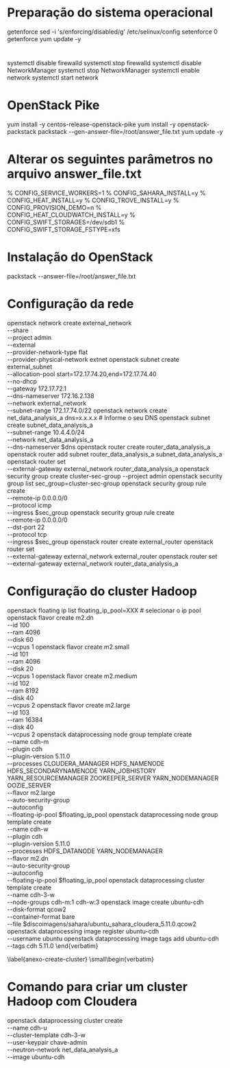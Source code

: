 # Preparação do sistema operacional
getenforce
sed -i 's/enforcing/disabled/g' /etc/selinux/config
setenforce 0
getenforce
yum update -y
#
systemctl disable firewalld
systemctl stop firewalld
systemctl disable NetworkManager
systemctl stop NetworkManager
systemctl enable network
systemctl start network
# OpenStack Pike
yum install -y centos-release-openstack-pike
yum install -y openstack-packstack
packstack --gen-answer-file=/root/answer_file.txt
yum update -y
# Alterar os seguintes parâmetros no arquivo answer_file.txt
% CONFIG_SERVICE_WORKERS=1
% CONFIG_SAHARA_INSTALL=y
% CONFIG_HEAT_INSTALL=y
% CONFIG_TROVE_INSTALL=y
% CONFIG_PROVISION_DEMO=n
% CONFIG_HEAT_CLOUDWATCH_INSTALL=y
% CONFIG_SWIFT_STORAGES=/dev/sdb1
% CONFIG_SWIFT_STORAGE_FSTYPE=xfs
# Instalação do OpenStack
packstack --answer-file=/root/answer_file.txt
# Configuração da rede
openstack network create external_network \
  --share \
  --project admin \
  --external \
  --provider-network-type flat \
  --provider-physical-network extnet
openstack subnet create external_subnet \
  --allocation-pool start=172.17.74.20,end=172.17.74.40 \
  --no-dhcp \
  --gateway 172.17.72.1 \
  --dns-nameserver 172.16.2.138 \
  --network external_network \
  --subnet-range 172.17.74.0/22
openstack network create net_data_analysis_a
dns=x.x.x.x # Informe o seu DNS
openstack subnet create subnet_data_analysis_a \
  --subnet-range 10.4.4.0/24 \
  --network net_data_analysis_a \
  --dns-nameserver $dns
openstack router create router_data_analysis_a
openstack router add subnet router_data_analysis_a subnet_data_analysis_a
openstack router set \
  --external-gateway external_network router_data_analysis_a
openstack security group create cluster-sec-group --project admin
openstack security group list
sec_group=cluster-sec-group
openstack security group rule create \
  --remote-ip 0.0.0.0/0 \
  --protocol icmp \
  --ingress $sec_group
openstack security group rule create \
  --remote-ip 0.0.0.0/0 \
  --dst-port 22 \
  --protocol tcp \
  --ingress $sec_group
openstack router create external_router
openstack router set \
  --external-gateway external_network external_router
openstack router set \
  --external-gateway external_network router_data_analysis_a
# Configuração do cluster Hadoop
openstack floating ip list
floating_ip_pool=XXX # selecionar o ip pool
openstack flavor create m2.dn \
    --id 100 \
    --ram 4096 \
    --disk 60 \
    --vcpus 1
openstack flavor create m2.small \
    --id 101 \
    --ram 4096 \
    --disk 20 \
    --vcpus 1
openstack flavor create m2.medium \
    --id 102 \
    --ram 8192 \
    --disk 40 \
    --vcpus 2
openstack flavor create m2.large \
    --id 103 \
    --ram 16384 \
    --disk 40 \
    --vcpus 2
openstack dataprocessing node group template create \
	--name cdh-m \
    --plugin cdh \
    --plugin-version 5.11.0 \
    --processes CLOUDERA_MANAGER HDFS_NAMENODE \
    	HDFS_SECONDARYNAMENODE YARN_JOBHISTORY \
    	YARN_RESOURCEMANAGER ZOOKEEPER_SERVER YARN_NODEMANAGER OOZIE_SERVER \
    --flavor m2.large \
    --auto-security-group \
    --autoconfig \
    --floating-ip-pool $floating_ip_pool
openstack dataprocessing node group template create \
    --name cdh-w \
    --plugin cdh \
    --plugin-version 5.11.0 \
    --processes HDFS_DATANODE YARN_NODEMANAGER \
    --flavor m2.dn \
    --auto-security-group \
    --autoconfig \
    --floating-ip-pool $floating_ip_pool
openstack dataprocessing cluster template create \
    --name cdh-3-w \
    --node-groups cdh-m:1 cdh-w:3
openstack image create ubuntu-cdh \
    --disk-format qcow2 \
    --container-format bare \
    --file $discoimagens/sahara/ubuntu_sahara_cloudera_5.11.0.qcow2
openstack dataprocessing image register ubuntu-cdh \
    --username ubuntu
openstack dataprocessing image tags add ubuntu-cdh \
    --tags cdh 5.11.0
\end{verbatim}

\label{anexo-create-cluster}
\small\begin{verbatim}
# Comando para criar um cluster Hadoop com Cloudera
openstack dataprocessing cluster create \
    --name cdh-u \
    --cluster-template cdh-3-w \
    --user-keypair chave-admin \
    --neutron-network net_data_analysis_a \
    --image ubuntu-cdh
